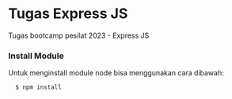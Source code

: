 # Tugas Express JS

Tugas bootcamp pesilat 2023 - Express JS

### Install Module

Untuk menginstall module node bisa menggunakan cara dibawah:

```bash
  $ npm install
```
